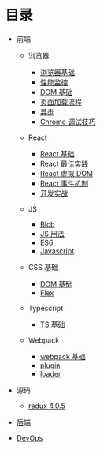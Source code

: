 # 目录

- 前端

  - 浏览器

    - [浏览器基础](前端/浏览器/浏览器基础.md)
    - [性能监控](前端/浏览器/性能监控.md)
    - [DOM 基础](前端/浏览器/DOM基础.md)
    - [页面加载流程](前端/浏览器/页面加载流程.md)
    - [异步](前端/浏览器/异步.md)
    - [Chrome 调试技巧](前端/浏览器/Chrome调试技巧.md)

  - React

    - [React 基础](前端/React/React基础.md)
    - [React 最佳实践](前端/React/React最佳实践.md)
    - [React 虚拟 DOM](前端/React/React虚拟DOM.md)
    - [React 事件机制](前端/React/React事件机制.md)
    - [开发实战](前端/React/开发实战.md)

  - JS

    - [Blob](前端/JS/Blob.md)
    - [JS 用法](前端/JS/JS用法.md)
    - [ES6](前端/JS/ES6.md)
    - [Javascript](前端/JS/javascript.md)

  - CSS 基础

    - [DOM 基础](前端/CSS/DOM基础.md)
    - [Flex](前端/CSS/Flex.md)

  - Typescript

    - [TS 基础](前端/TS/TS基础.md)

  - Webpack

    - [webpack 基础](前端/webpack/webpack基础.md)
    - [plugin](前端/webpack/plugin.md)
    - [loader](前端/webpack/loader.md)

- 源码

  - [redux 4.0.5](源码/redux-4.0.5.md)

- [后端](后端/SUMMARY.md)

- [DevOps](DevOps/SUMMARY.md)
